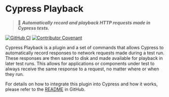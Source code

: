 # Cypress Playback

> 🔄 **_Automatically record and playback HTTP requests made in
> Cypress tests._**

[![GitHub CI](https://img.shields.io/github/workflow/status/oreillymedia/cypress-playback/Continuous%20Integration/main)][1]
[![Contributor Covenant](https://img.shields.io/badge/Contributor%20Covenant-2.1-4baaaa.svg)][3]

Cypress Playback is a plugin and a set of commands that allows Cypress to
automatically record responses to network requests made during a test run. These
responses are then saved to disk and made available for playback in later test
runs. This allows for applications or components under test to always receive
the same response to a request, no matter where or when they run.

For details on how to integrate this plugin into Cypress and how it works,
please refer to the [README][2] in GitHub.

[1]:https://github.com/oreillymedia/cypress-playback
[2]:https://github.com/oreillymedia/cypress-playback#cypress-playback
[3]:https://github.com/oreillymedia/cypress-playback/blob/main/CODE-OF-CONDUCT.md